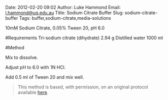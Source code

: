 Date: 2012-02-20 09:02
Author: Luke Hammond
Email: l.hammond@uq.edu.au
Title: Sodium Citrate Buffer
Slug: sodium-citrate-buffer
Tags: buffer,sodium-citrate,media-solutions

10mM Sodium Citrate, 0.05% Tween 20, pH 6.0





#Requirements
Tri-sodium citrate (dihydrate) 2.94 g
Distilled water 1000 ml


#Method

Mix to dissolve.



Adjust pH to 6.0 with 1N HCl.



Add 0.5 ml of Tween 20 and mix well.







>This method is based, with permission, on an original protocol available [here](http://web.qbi.uq.edu.au/microscopy/?page_id=531).

